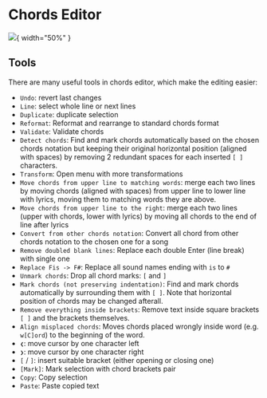# Chords Editor

![](./assets/screenshots-mobile-en/04.png){ width="50%" }

## Tools
There are many useful tools in chords editor, which make the editing easier:

- `Undo`: revert last changes
- `Line`: select whole line or next lines
- `Duplicate`: duplicate selection
- `Reformat`: Reformat and rearrange to standard chords format
- `Validate`: Validate chords
- `Detect chords`: Find and mark chords automatically based on the chosen chords notation but keeping their original horizontal position (aligned with spaces) by removing 2 redundant spaces for each inserted `[ ]` characters.
- `Transform`: Open menu with more transformations
- `Move chords from upper line to matching words`: merge each two lines by moving chords (aligned with spaces) from upper line to lower line with lyrics, moving them to matching words they are above.
- `Move chords from upper line to the right`: merge each two lines (upper with chords, lower with lyrics) by moving all chords to the end of line after lyrics
- `Convert from other chords notation`: Convert all chord from other chords notation to the chosen one for a song
- `Remove doubled blank lines`: Replace each double Enter (line break) with single one
- `Replace Fis -> F#`: Replace all sound names ending with `is` to `#`
- `Unmark chords`: Drop all chord marks: `[` and `]`
- `Mark chords (not preserving indentation)`: Find and mark chords automatically by surrounding them with `[ ]`. Note that horizontal position of chords may be changed afterall.
- `Remove everything inside brackets`: Remove text inside square brackets `[ ]` and the brackets themselves.
- `Align misplaced chords`: Moves chords placed wrongly inside word (e.g. `w[C]ord`) to the beginning of the word.
- `❮`: move cursor by one character left
- `❯`: move cursor by one character right
- `[` / `]`: insert suitable bracket (either opening or closing one)
- `[Mark]`: Mark selection with chord brackets pair
- `Copy`: Copy selection
- `Paste`: Paste copied text
